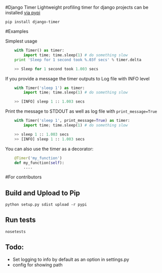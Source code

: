 #Django Timer
Lightweight profiling timer for django projects can be installed [via pypi](https://pypi.python.org/pypi?name=django-timer&version=0.1&:action=display)

    pip install django-timer

#Examples

Simplest usage 
```python
    with Timer() as timer:
        import time; time.sleep(1) # do something slow
    print 'Sleep for 1 second took %.03f secs' % timer.delta

    >> Sleep for 1 second took 1.003 secs
```

If you provide a message the timer outputs to Log file with INFO level
```python
    with Timer('sleep 1') as timer:
        import time; time.sleep(1) # do something slow

    >> [INFO] sleep 1 :: 1.003 secs
```

Print the message to STDOUT as well as log file with `print_message=True`
```python
    with Timer('sleep 1', print_message=True) as timer:
        import time; time.sleep(1) # do something slow

    >> sleep 1 :: 1.003 secs
    >> [INFO] sleep 1 :: 1.003 secs
```

You can also use the timer as a decorator:
```python
    @Timer('my_function')
    def my_function(self):
        ....
```

#For contributors
## Build and Upload to Pip

    python setup.py sdist upload -r pypi

## Run tests 

    nosetests 

## Todo:
- Set logging to info by default as an option in settings.py
- config for showing path
